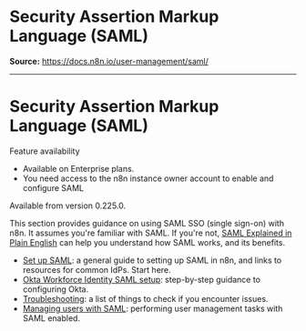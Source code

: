 # Security Assertion Markup Language (SAML)

**Source:** https://docs.n8n.io/user-management/saml/

---

# Security Assertion Markup Language (SAML)

Feature availability

- Available on Enterprise plans.
- You need access to the n8n instance owner account to enable and configure SAML

Available from version 0.225.0.

This section provides guidance on using SAML SSO (single sign-on) with n8n. It assumes you're familiar with SAML. If you're not, [SAML Explained in Plain English](https://www.onelogin.com/learn/saml) can help you understand how SAML works, and its benefits.

- [Set up SAML](setup/): a general guide to setting up SAML in n8n, and links to resources for common IdPs. Start here.
- [Okta Workforce Identity SAML setup](okta/): step-by-step guidance to configuring Okta.
- [Troubleshooting](troubleshooting/): a list of things to check if you encounter issues.
- [Managing users with SAML](managing/): performing user management tasks with SAML enabled.
